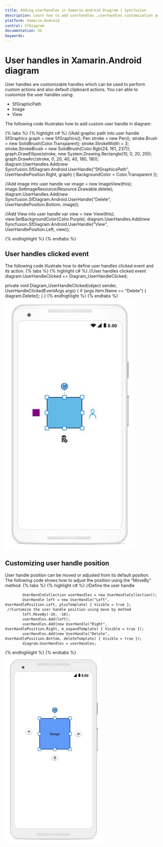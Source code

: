 ```yaml
---
title: Adding userhandles in Xamarin.Android Diagram | Syncfusion
description: Learn how to add userhandles ,userhandles customization and its event handle in diagram for Xamarin.Android
platform: Xamarin.Android
control: SfDiagram
documentation: UG
keywords: 
---
```

# User handles in Xamarin.Android diagram
User handles are customizable handles which can be used to perform custom actions and also default clipboard actions. You can able to customize the user handles using:
* SfGraphicPath
* Image
* View

The following code illustrates how to add custom user handle in diagram:

{% tabs %}
{% highlight c# %}
//Add graphic path into user handle
SfGraphics graph = new SfGraphics();
Pen stroke = new Pen();
stroke.Brush = new SolidBrush(Color.Transparent);
stroke.StrokeWidth = 3;
stroke.StrokeBrush = new SolidBrush(Color.Rgb(24, 161, 237));
graph.DrawEllipse(stroke, new System.Drawing.Rectangle(10, 0, 20, 20));
graph.DrawArc(stroke, 0, 20, 40, 40, 180, 180);
diagram.UserHandles.Add(new Syncfusion.SfDiagram.Android.UserHandle("SfGraphicsPath", UserHandlePosition.Right, graph) { BackgroundColor = Color.Transparent });

//Add image into user handle
var image = new ImageView(this);
image.SetImageResource(Resource.Drawable.delete);
diagram.UserHandles.Add(new Syncfusion.SfDiagram.Android.UserHandle("Delete", UserHandlePosition.Bottom, image));

//Add View into user handle
var view = new View(this);
view.SetBackgroundColor(Color.Purple);
diagram.UserHandles.Add(new Syncfusion.SfDiagram.Android.UserHandle("View", UserHandlePosition.Left, view));


{% endhighlight %}
{% endtabs %}

## User handles clicked event
The following code illustrate how to define user handles clicked event and its action.
{% tabs %}
{% highlight c# %}
//User handles clicked event
diagram.UserHandleClicked += Diagram_UserHandleClicked;

private void Diagram_UserHandleClicked(object sender, UserHandleClickedEventArgs args)
{
    if (args.Item.Name == "Delete")
    {
        diagram.Delete();
    }
}
{% endhighlight %}
{% endtabs %}
![Userhandle in Xamarin.Android diagram](Userhandle_images/Userhandle_img1.jpeg)

## Customizing user handle position
User handle position can be moved or adjusted from its default position. The following code shows how to adjust the position using the “MoveBy” method.
{% tabs %}
{% highlight c# %}
     //Define the user handle 

            UserHandleCollection userHandles = new UserHandleCollection();
            UserHandle left = new UserHandle("Left", UserHandlePosition.Left, plusTemplate) { Visible = true };
     //Customize the user handle position using move by method
            left.MoveBy(-10, -10);
            userHandles.Add(left);
            userHandles.Add(new UserHandle("Right", UserHandlePosition.Right, m_expandTemplate) { Visible = true });
            userHandles.Add(new UserHandle("Delete", UserHandlePosition.Bottom, deleteTemplate) { Visible = true });
            diagram.UserHandles = userHandles;
{% endhighlight %}
{% endtabs %}
![customize user handle position in Xamarin.Android diagram](Userhandle_images/Userhandle_img2.jpeg)

